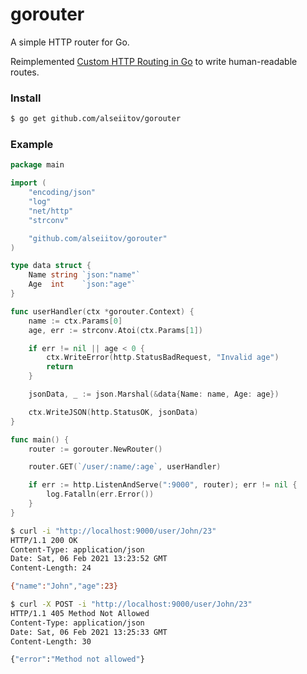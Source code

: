 # gorouter

A simple HTTP router for Go.

Reimplemented [Custom HTTP Routing in Go](https://gist.github.com/reagent/043da4661d2984e9ecb1ccb5343bf438) to write human-readable routes.


### Install
```sh
$ go get github.com/alseiitov/gorouter
```


### Example
```go
package main

import (
	"encoding/json"
	"log"
	"net/http"
	"strconv"

	"github.com/alseiitov/gorouter"
)

type data struct {
	Name string `json:"name"`
	Age  int    `json:"age"`
}

func userHandler(ctx *gorouter.Context) {
	name := ctx.Params[0]
	age, err := strconv.Atoi(ctx.Params[1])

	if err != nil || age < 0 {
		ctx.WriteError(http.StatusBadRequest, "Invalid age")
		return
	}

	jsonData, _ := json.Marshal(&data{Name: name, Age: age})

	ctx.WriteJSON(http.StatusOK, jsonData)
}

func main() {
	router := gorouter.NewRouter()

	router.GET(`/user/:name/:age`, userHandler)

	if err := http.ListenAndServe(":9000", router); err != nil {
		log.Fatalln(err.Error())
	}
}
```

```sh
$ curl -i "http://localhost:9000/user/John/23" 
HTTP/1.1 200 OK
Content-Type: application/json
Date: Sat, 06 Feb 2021 13:23:52 GMT
Content-Length: 24

{"name":"John","age":23}
```
```sh
$ curl -X POST -i "http://localhost:9000/user/John/23" 
HTTP/1.1 405 Method Not Allowed
Content-Type: application/json
Date: Sat, 06 Feb 2021 13:25:33 GMT
Content-Length: 30

{"error":"Method not allowed"}
```